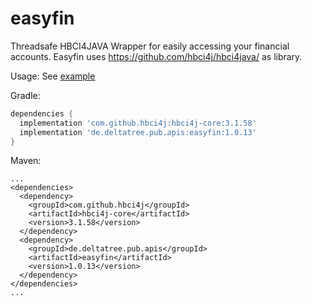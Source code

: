 # easyfin
Threadsafe HBCI4JAVA Wrapper for easily accessing your financial accounts. Easyfin uses https://github.com/hbci4j/hbci4java/ as library.

Usage:
See [example](https://github.com/deltatree/easyfin/blob/master/src/test/java/de/deltatree/pub/apis/easyfin/UsageExample.java)

Gradle:
```gradle
dependencies {
  implementation 'com.github.hbci4j:hbci4j-core:3.1.58'
  implementation 'de.deltatree.pub.apis:easyfin:1.0.13'
}
```

Maven:
```maven
...
<dependencies>
  <dependency>
    <groupId>com.github.hbci4j</groupId>
    <artifactId>hbci4j-core</artifactId>
    <version>3.1.58</version>
  </dependency>
  <dependency>
    <groupId>de.deltatree.pub.apis</groupId>
    <artifactId>easyfin</artifactId>
    <version>1.0.13</version>
  </dependency>
</dependencies>
...
```
